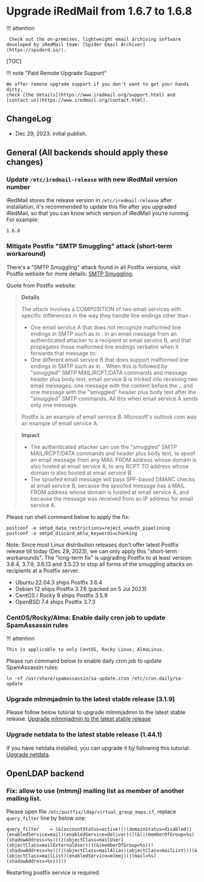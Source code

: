 # Upgrade iRedMail from 1.6.7 to 1.6.8

!!! attention

	 Check out the on-premises, lightweight email archiving software developed by iRedMail team: [Spider Email Archiver](https://spiderd.io/).

[TOC]

!!! note "Paid Remote Upgrade Support"

    We offer remote upgrade support if you don't want to get your hands dirty,
    check [the details](https://www.iredmail.org/support.html) and
    [contact us](https://www.iredmail.org/contact.html).

## ChangeLog

- Dec 29, 2023: initial publish.

## General (All backends should apply these changes)

### Update `/etc/iredmail-release` with new iRedMail version number

iRedMail stores the release version in `/etc/iredmail-release` after
installation, it's recommended to update this file after you upgraded iRedMail,
so that you can know which version of iRedMail you're running. For example:

```
1.6.8
```

### Mitigate Postfix "SMTP Smuggling" attack (short-term workaround)

There's a "SMTP Smuggling" attack found in all Postfix versions, visit Postfix
website for more details: [SMTP Smuggling](https://www.postfix.org/smtp-smuggling.html).

Quote from Postfix website:

> __Details__
>
> The attack involves a COMPOSITION of two email services with specific differences in the way they handle line endings other than <CR><LF>:
>
> - One email service A that does not recognize malformed line endings in SMTP such as in <LF>.<CR><LF> in an email message from an authenticated attacker to a recipient at email service B, and that propagates those malformed line endings verbatim when it forwards that message to:
> - One different email service B that does support malformed line endings in SMTP such as in <LF>.<CR><LF>. When this is followed by "smuggled" SMTP MAIL/RCPT/DATA commands and message header plus body text, email service B is tricked into receiving two email messages: one message with the content before the <LF>.<CR><LF>, and one message with the "smuggled" header plus body text after the "smuggled" SMTP commands. All this when email service A sends only one message.
>
> Postfix is an example of email service B. Microsoft's outlook.com was an example of email service A.

> __Impact__
>
> - The authenticated attacker can use the "smuggled" SMTP MAIL/RCPT/DATA commands and header plus body text, to spoof an email message from any MAIL FROM address whose domain is also hosted at email service A, to any RCPT TO address whose domain is also hosted at email service B.
> - The spoofed email message will pass SPF-based DMARC checks at email service B, because the spoofed message has a MAIL FROM address whose domain is hosted at email service A, and because the message was received from an IP address for email service A.

Please run shell command below to apply the fix:

```shell
postconf -e smtpd_data_restrictions=reject_unauth_pipelining
postconf -e smtpd_discard_ehlo_keywords=chunking
```

Note: Since most Linux distribution releases don't offer latest Postfix release
till today (Dec 29, 2023), we can only apply this "short-term workarounds".
The "long-term fix" is upgrading Postfix to at least version: 3.8.4, 3.7.9,
3.6.13 and 3.5.23 to stop all forms of the smuggling attacks on recipients at
a Postfix server.

- Ubuntu 22.04.3 ships Postfix 3.6.4
- Debian 12 ships Postfix 3.7.6 (packed on 5 Jul 2023)
- CentOS / Rocky 9 ships Postfix 3.5.9
- OpenBSD 7.4 ships Postfix 3.7.3

### CentOS/Rocky/Alma: Enable daily cron job to update SpamAssassin rules

!!! attention

    This is applicable to only CentOS, Rocky Linux, AlmaLinux.

Please run command below to enable daily cron job to update SpamAssassin rules:

```
ln -sf /usr/share/spamassassin/sa-update.cron /etc/cron.daily/sa-update
```

### Upgrade mlmmjadmin to the latest stable release (3.1.9)

Please follow below tutorial to upgrade mlmmjadmin to the latest stable release:
[Upgrade mlmmjadmin to the latest stable release](./upgrade.mlmmjadmin.html)

### Upgrade netdata to the latest stable release (1.44.1)

If you have netdata installed, you can upgrade it by following this tutorial:
[Upgrade netdata](./upgrade.netdata.html).

## OpenLDAP backend

### Fix: allow to use (mlmmj) mailing list as member of another mailing list.

Please open file `/etc/postfix/ldap/virtual_group_maps.cf`, replace
`query_filter` line by below one:

```
query_filter    = (&(accountStatus=active)(!(domainStatus=disabled))(enabledService=mail)(enabledService=deliver)(|(&(|(memberOfGroup=%s)(shadowAddress=%s))(|(objectClass=mailUser)(objectClass=mailExternalUser)))(&(memberOfGroup=%s)(!(shadowAddress=%s))(|(objectClass=mailAlias)(objectClass=mailList)))(&(objectClass=mailList)(enabledService=mlmmj)(|(mail=%s)(shadowAddress=%s)))))
```

Restarting postfix service is required.
